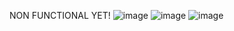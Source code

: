 
NON FUNCTIONAL YET!
![image](https://user-images.githubusercontent.com/65494997/132532245-152e8f80-8787-4325-8999-add3a7812201.png)
![image](https://user-images.githubusercontent.com/65494997/132532595-1149a59a-84ce-4c2f-aef5-bc2a99b1645e.png)
![image](https://user-images.githubusercontent.com/65494997/132532714-1f917a1a-14cd-4934-835c-d47ec09bcfc9.png)

